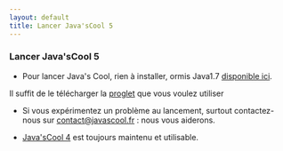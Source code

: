 ```yaml
---
layout: default
title: Lancer Java'sCool 5
---
```


###  Lancer Java'sCool 5

* Pour lancer Java's Cool, rien à installer, ormis Java1.7 [disponible ici](http://www.java.com/fr/download). 

Il suffit de le télécharger la [proglet]() que vous voulez utiliser

* Si vous expérimentez un problème au lancement, surtout contactez-nous sur [contact@javascool.fr](mailto:contact@javascool.fr) : nous vous aiderons.

* [Java'sCool 4](http://javascool.gforge.inria.fr/v4) est toujours maintenu et utilisable.

